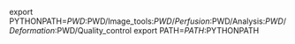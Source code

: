 export PYTHONPATH=$PWD:$PWD/Image_tools:$PWD/Perfusion:$PWD/Analysis:$PWD/Deformation:$PWD/Quality_control
export PATH=$PATH:$PYTHONPATH